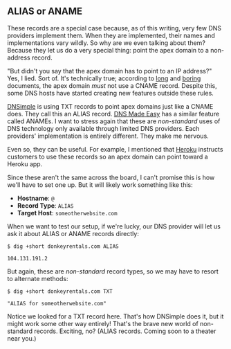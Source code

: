 ## ALIAS or ANAME

These records are a special case because, as of this writing, very few DNS providers implement them. When they are implemented, their names and implementations vary wildly. So why are we even talking about them? Because they let us do a very special thing: point the apex domain to a non-address record.

"But didn't you say that the apex domain has to point to an IP address?" Yes, I lied. Sort of. It's technically true; according to [long](http://tools.ietf.org/html/rfc1034#page-15) and [boring](http://tools.ietf.org/html/rfc1034#page-20) documents, the apex domain _must_ not use a CNAME record. Despite this, some DNS hosts have started creating new features outside these rules.

[DNSimple](http://support.dnsimple.com/articles/alias-record/) is using TXT records to point apex domains just like a CNAME does. They call this an ALIAS record. [DNS Made Easy](http://help.dnsmadeeasy.com/managed-dns/records/aname-records/) has a similar feature called ANAMEs. I want to stress again that these are _non-standard_ uses of DNS technology only available through limited DNS providers. Each providers' implementation is entirely different. They make me nervous.

Even so, they can be useful. For example, I mentioned that [Heroku](https://devcenter.heroku.com/articles/custom-domains#add-a-custom-root-domain) instructs customers to use these records so an apex domain can point toward a Heroku app.

Since these aren't the same across the board, I can't promise this is how we'll have to set one up. But it will likely work something like this:

* **Hostname**: `@`
* **Record Type**: `ALIAS`
* **Target Host**: `someotherwebsite.com`

When we want to test our setup, if we're lucky, our DNS provider will let us ask it about ALIAS or ANAME records directly:

```shell
$ dig +short donkeyrentals.com ALIAS

104.131.191.2
```

But again, these are _non-standard_ record types, so we may have to resort to alternate methods:

```shell
$ dig +short donkeyrentals.com TXT

"ALIAS for someotherwebsite.com"
```

Notice we looked for a TXT record here. That's how DNSimple does it, but it might work some other way entirely! That's the brave new world of non-standard records. Exciting, no? (ALIAS records. Coming soon to a theater near you.)
